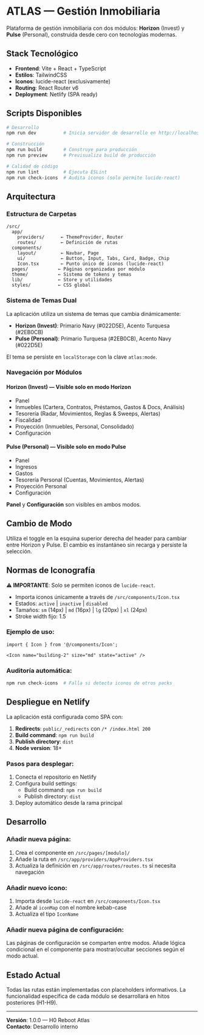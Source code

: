 # ATLAS — Gestión Inmobiliaria

Plataforma de gestión inmobiliaria con dos módulos: **Horizon** (Invest) y **Pulse** (Personal), construida desde cero con tecnologías modernas.

## Stack Tecnológico

- **Frontend**: Vite + React + TypeScript
- **Estilos**: TailwindCSS
- **Iconos**: lucide-react (exclusivamente)
- **Routing**: React Router v6
- **Deployment**: Netlify (SPA ready)

## Scripts Disponibles

```bash
# Desarrollo
npm run dev          # Inicia servidor de desarrollo en http://localhost:3000

# Construcción
npm run build        # Construye para producción
npm run preview      # Previsualiza build de producción

# Calidad de código
npm run lint         # Ejecuta ESLint
npm run check-icons  # Audita iconos (solo permite lucide-react)
```

## Arquitectura

### Estructura de Carpetas

```
/src/
  app/
    providers/      ← ThemeProvider, Router
    routes/         ← Definición de rutas
  components/
    layout/         ← Navbar, Page
    ui/             ← Button, Input, Tabs, Card, Badge, Chip
    Icon.tsx        ← Punto único de iconos (lucide-react)
  pages/           ← Páginas organizadas por módulo
  theme/           ← Sistema de tokens y temas
  lib/             ← Store y utilidades
  styles/          ← CSS global
```

### Sistema de Temas Dual

La aplicación utiliza un sistema de temas que cambia dinámicamente:

- **Horizon (Invest)**: Primario Navy (#022D5E), Acento Turquesa (#2EB0CB)
- **Pulse (Personal)**: Primario Turquesa (#2EB0CB), Acento Navy (#022D5E)

El tema se persiste en `localStorage` con la clave `atlas:mode`.

### Navegación por Módulos

#### Horizon (Invest) — Visible solo en modo Horizon
- Panel
- Inmuebles (Cartera, Contratos, Préstamos, Gastos & Docs, Análisis)
- Tesorería (Radar, Movimientos, Reglas & Sweeps, Alertas)
- Fiscalidad
- Proyección (Inmuebles, Personal, Consolidado)
- Configuración

#### Pulse (Personal) — Visible solo en modo Pulse
- Panel
- Ingresos
- Gastos
- Tesorería Personal (Cuentas, Movimientos, Alertas)
- Proyección Personal
- Configuración

**Panel** y **Configuración** son visibles en ambos modos.

## Cambio de Modo

Utiliza el toggle en la esquina superior derecha del header para cambiar entre Horizon y Pulse. El cambio es instantáneo sin recarga y persiste la selección.

## Normas de Iconografía

**⚠️ IMPORTANTE**: Solo se permiten iconos de `lucide-react`.

- Importa iconos únicamente a través de `/src/components/Icon.tsx`
- Estados: `active` | `inactive` | `disabled`
- Tamaños: `sm` (14px) | `md` (16px) | `lg` (20px) | `xl` (24px)
- Stroke width fijo: 1.5

### Ejemplo de uso:
```tsx
import { Icon } from '@/components/Icon';

<Icon name="building-2" size="md" state="active" />
```

### Auditoría automática:
```bash
npm run check-icons  # Falla si detecta iconos de otros packs
```

## Despliegue en Netlify

La aplicación está configurada como SPA con:

1. **Redirects**: `public/_redirects` con `/* /index.html 200`
2. **Build command**: `npm run build`
3. **Publish directory**: `dist`
4. **Node version**: 18+

### Pasos para desplegar:

1. Conecta el repositorio en Netlify
2. Configura build settings:
   - Build command: `npm run build`
   - Publish directory: `dist`
3. Deploy automático desde la rama principal

## Desarrollo

### Añadir nueva página:
1. Crea el componente en `/src/pages/[modulo]/`
2. Añade la ruta en `/src/app/providers/AppProviders.tsx`
3. Actualiza la definición en `/src/app/routes/routes.ts` si necesita navegación

### Añadir nuevo icono:
1. Importa desde `lucide-react` en `/src/components/Icon.tsx`
2. Añade al `iconMap` con el nombre kebab-case
3. Actualiza el tipo `IconName`

### Añadir nueva página de configuración:
Las páginas de configuración se comparten entre modos. Añade lógica condicional en el componente para mostrar/ocultar secciones según el modo actual.

## Estado Actual

Todas las rutas están implementadas con placeholders informativos. La funcionalidad específica de cada módulo se desarrollará en hitos posteriores (H1-H9).

---

**Versión**: 1.0.0 — H0 Reboot Atlas  
**Contacto**: Desarrollo interno
